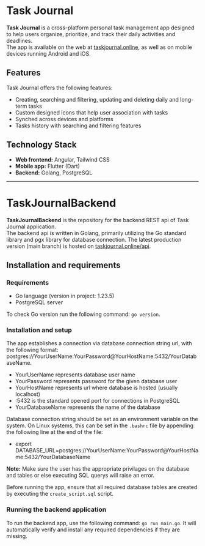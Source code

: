 # Task Journal

**Task Journal** is a cross-platform personal task management app designed to help users organize, prioritize, and track their daily activities and deadlines.  
The app is available on the web at [taskjournal.online](https://taskjournal.online), as well as on mobile devices running Android and iOS.

## Features

Task Journal offers the following features:

- Creating, searching and filtering, updating and deleting daily and long-term tasks  
- Custom designed icons that help user association with tasks  
- Synched across devices and platforms  
- Tasks history with searching and filtering features

## Technology Stack

- **Web frontend:** Angular, Tailwind CSS  
- **Mobile app:** Flutter (Dart)  
- **Backend:** Golang, PostgreSQL

---

# TaskJournalBackend

**TaskJournalBackend** is the repository for the backend REST api of Task Journal application.  
The backend api is written in Golang, primarily utilizing the Go standard library and pgx library for database connection.
The latest production version (main branch) is hosted on [taskjournal.online/api](https://taskjournal.online/api).

## Installation and requirements

### Requirements
- Go language (version in project: 1.23.5)
- PostgreSQL server

To check Go version run the following command: `go version`.

### Installation and setup

The app establishes a connection via database connection string url, with the following format: postgres://YourUserName:YourPassword@YourHostName:5432/YourDatabaseName.
- YourUserName represents database user name
- YourPassword represents password for the given database user
- YourHostName represents url where database is hosted (usually localhost)
- :5432 is the standard opened port for connections in PostgreSQL
- YourDatabaseName represents the name of the database

Database connection string should be set as an environment variable on the system.
On Linux systems, this can be set in the `.bashrc` file by appending the following line at the end of the file:
- export DATABASE_URL=postgres://YourUserName:YourPassword@YourHostName:5432/YourDatabaseName

**Note:** Make sure the user has the appropriate privilages on the database and tables or else executing SQL querys will raise an error. 

Before running the app, ensure that all required database tables are created by executing the `create_script.sql` script.

### Running the backend application

To run the backend app, use the following command: `go run main.go`. It will automatically verify and install any required dependencies if they are missing.

